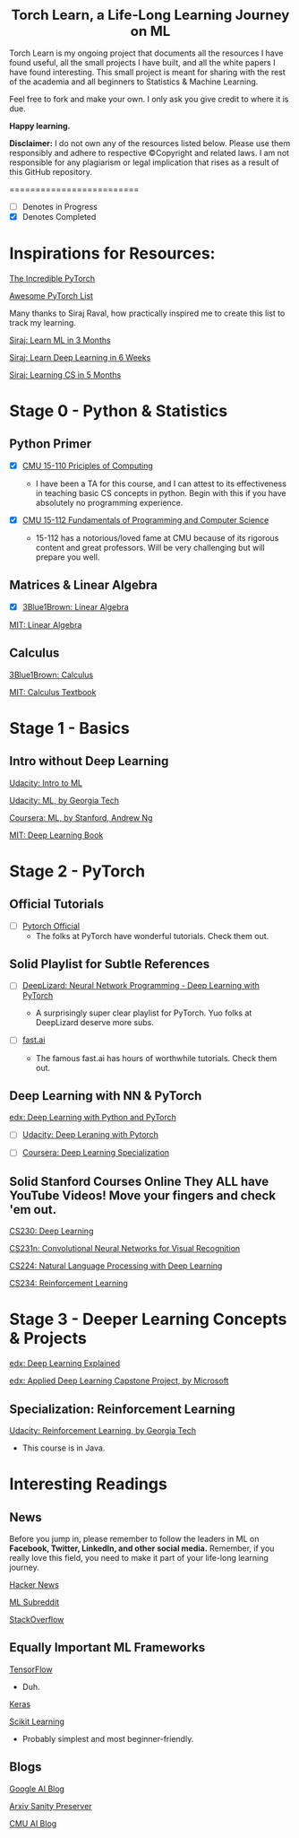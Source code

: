 <h1 style="text-align: center; font-size: 24px">Torch Learn, a Life-Long Learning Journey on ML</h1>

Torch Learn is my ongoing project that documents all the resources I have found useful, all the small projects I have built, and all the white papers I have
found interesting. This small project is meant for sharing with the rest of the academia and all beginners to Statistics & Machine Learning.

Feel free to fork and make your own. I only ask you give credit to where it is due.

**Happy learning.**

**Disclaimer:** I do not own any of the resources listed below. Please use them responsibly and adhere to respective &copy;Copyright and related laws. I am not responsible for any plagiarism or legal implication that rises as a result of this GitHub repository.

=========================
- [ ] Denotes in Progress
- [x] Denotes Completed

# Inspirations for Resources:
[The Incredible PyTorch](https://github.com/ritchieng/the-incredible-pytorch)

[Awesome PyTorch List](https://github.com/bharathgs/Awesome-pytorch-list)

<p>Many thanks to Siraj Raval, how practically inspired me to create this list to track my learning.</p>

[Siraj: Learn ML in 3 Months](https://github.com/llSourcell/Learn_Machine_Learning_in_3_Months)

[Siraj: Learn Deep Learning in 6 Weeks](https://github.com/llSourcell/Learn_Deep_Learning_in_6_Weeks/)

[Siraj: Learning CS in 5 Months](https://github.com/llSourcell/Learn_Computer_Science_in_5_Months)


# Stage 0 - Python & Statistics
## Python Primer
- [x] [CMU 15-110 Priciples of Computing](https://www.cs.cmu.edu/~15110/)
    - I have been a TA for this course, and I can attest to its effectiveness in teaching basic CS concepts in python. Begin with this if you have absolutely no programming experience.

- [x] [CMU 15-112 Fundamentals of Programming and Computer Science](http://www.krivers.net/15112-s19/)
    - 15-112 has a notorious/loved fame at CMU because of its rigorous content and great professors. Will be very challenging but will prepare you well.

## Matrices & Linear Algebra
- [x] [3Blue1Brown: Linear Algebra](https://www.youtube.com/playlist?list=PLZHQObOWTQDPD3MizzM2xVFitgF8hE_ab)

[MIT: Linear Algebra](https://ocw.mit.edu/courses/mathematics/18-06-linear-algebra-spring-2010/)

## Calculus
[3Blue1Brown: Calculus](https://www.youtube.com/playlist?list=PLZHQObOWTQDMsr9K-rj53DwVRMYO3t5Yr)

[MIT: Calculus Textbook](https://ocw.mit.edu/resources/res-18-001-calculus-online-textbook-spring-2005/textbook/)

# Stage 1 - Basics
## Intro without Deep Learning
[Udacity: Intro to ML](https://www.udacity.com/course/intro-to-machine-learning--ud120)

[Udacity: ML, by Georgia Tech](https://www.udacity.com/course/machine-learning--ud262)

[Coursera: ML, by Stanford, Andrew Ng](https://www.coursera.org/learn/machine-learning)

[MIT: Deep Learning Book](https://www.deeplearningbook.org/)

# Stage 2 - PyTorch
## Official Tutorials
- [ ] [Pytorch Official](https://pytorch.org/)
    - The folks at PyTorch have wonderful tutorials. Check them out.

## Solid Playlist for Subtle References
- [ ] [DeepLizard: Neural Network Programming - Deep Learning with PyTorch](https://www.youtube.com/playlist?list=PLZbbT5o_s2xrfNyHZsM6ufI0iZENK9xgG)
    - A surprisingly super clear playlist for PyTorch. Yuo folks at DeepLizard deserve more subs.

- [ ] [fast.ai](https://www.fast.ai/)
    - The famous fast.ai has hours of worthwhile tutorials. Check them out.

## Deep Learning with NN & PyTorch
[edx: Deep Learning with Python and PyTorch](https://www.edx.org/course/deep-learning-with-python-and-pytorch)

- [ ] [Udacity: Deep Leraning with Pytorch](https://www.udacity.com/course/deep-learning-pytorch--ud188)

- [ ] [Coursera: Deep Learning Specialization](https://www.coursera.org/specializations/deep-learning)

## Solid Stanford Courses Online **They ALL have YouTube Videos! Move your fingers and check 'em out.**
[CS230: Deep Learning](http://cs230.stanford.edu/)

[CS231n: Convolutional Neural Networks for Visual Recognition](http://cs231n.stanford.edu/)

[CS224: Natural Language Processing with Deep Learning](http://web.stanford.edu/class/cs224n/index.html)

[CS234: Reinforcement Learning](http://web.stanford.edu/class/cs234/index.html)

# Stage 3 - Deeper Learning Concepts & Projects
[edx: Deep Learning Explained](https://www.edx.org/course/deep-learning-explained-5)

[edx: Applied Deep Learning Capstone Project, by Microsoft](https://www.edx.org/course/applied-deep-learning-capstone-project)

## Specialization: Reinforcement Learning
[Udacity: Reinforcement Learning, by Georgia Tech](https://www.udacity.com/course/reinforcement-learning--ud600)
- This course is in Java.

# Interesting Readings
## News
Before you jump in, please remember to follow the leaders in ML on **Facebook, Twitter, LinkedIn, and other social media.**
Remember, if you really love this field, you need to make it part of your life-long learning journey.

[Hacker News](https://news.ycombinator.com/)

[ML Subreddit](https://www.reddit.com/r/MachineLearning/)

[StackOverflow](https://stackoverflow.com/)

## Equally Important ML Frameworks
[TensorFlow](https://www.tensorflow.org/)
- Duh.
    
[Keras](https://keras.io/)

[Scikit Learning](https://scikit-learn.org/stable/index.html)
- Probably simplest and most beginner-friendly.

## Blogs
[Google AI Blog](https://ai.googleblog.com/)

[Arxiv Sanity Preserver](http://www.arxiv-sanity.com/)

[CMU AI Blog](https://blog.ml.cmu.edu/)
